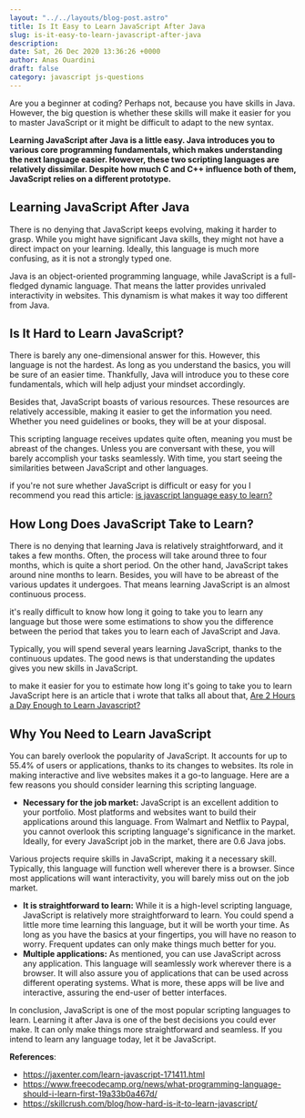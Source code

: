 ```yaml
---
layout: "../../layouts/blog-post.astro"
title: Is It Easy to Learn JavaScript After Java
slug: is-it-easy-to-learn-javascript-after-java
description: 
date: Sat, 26 Dec 2020 13:36:26 +0000
author: Anas Ouardini
draft: false
category: javascript js-questions
---
```



Are you a beginner at coding? Perhaps not, because you have skills in Java. However, the big question is whether these skills will make it easier for you to master JavaScript or it might be difficult to adapt to the new syntax.

**Learning JavaScript after Java is a little easy. Java introduces you to various core programming fundamentals, which makes understanding the next language easier. However, these two scripting languages are relatively dissimilar. Despite how much C and C++ influence both of them, JavaScript relies on a different prototype.**

## Learning JavaScript After Java

There is no denying that JavaScript keeps evolving, making it harder to grasp. While you might have significant Java skills, they might not have a direct impact on your learning. Ideally, this language is much more confusing, as it is not a strongly typed one.

Java is an object-oriented programming language, while JavaScript is a full-fledged dynamic language. That means the latter provides unrivaled interactivity in websites. This dynamism is what makes it way too different from Java.

## Is It Hard to Learn JavaScript?

There is barely any one-dimensional answer for this. However, this language is not the hardest. As long as you understand the basics, you will be sure of an easier time. Thankfully, Java will introduce you to these core fundamentals, which will help adjust your mindset accordingly.

Besides that, JavaScript boasts of various resources. These resources are relatively accessible, making it easier to get the information you need. Whether you need guidelines or books, they will be at your disposal.

This scripting language receives updates quite often, meaning you must be abreast of the changes. Unless you are conversant with these, you will barely accomplish your tasks seamlessly. With time, you start seeing the similarities between JavaScript and other languages.

if you're not sure whether JavaScript is difficult or easy for you I recommend you read this article: <a href="/posts/is-javascript-easy-to-learn/" target="_blank" rel="noreferrer noopener">is javascript language easy to learn?</a>

## How Long Does JavaScript Take to Learn?

There is no denying that learning Java is relatively straightforward, and it takes a few months. Often, the process will take around three to four months, which is quite a short period. On the other hand, JavaScript takes around nine months to learn. Besides, you will have to be abreast of the various updates it undergoes. That means learning JavaScript is an almost continuous process.

it's really difficult to know how long it going to take you to learn any language but those were some estimations to show you the difference between the period that takes you to learn each of JavaScript and Java.

Typically, you will spend several years learning JavaScript, thanks to the continuous updates. The good news is that understanding the updates gives you new skills in JavaScript.

to make it easier for you to estimate how long it's going to take you to learn JavaScript here is an article that i wrote that talks all about that, <a href="/posts/are-2-hours-a-day-enough-to-learn-javascript/" target="_blank" rel="noreferrer noopener">Are 2 Hours a Day Enough to Learn Javascript?</a>

## Why You Need to Learn JavaScript

You can barely overlook the popularity of JavaScript. It accounts for up to 55.4% of users or applications, thanks to its changes to websites. Its role in making interactive and live websites makes it a go-to language. Here are a few reasons you should consider learning this scripting language.

- **Necessary for the job market:** JavaScript is an excellent addition to your portfolio. Most platforms and websites want to build their applications around this language. From Walmart and Netflix to Paypal, you cannot overlook this scripting language's significance in the market. Ideally, for every JavaScript job in the market, there are 0.6 Java jobs.

Various projects require skills in JavaScript, making it a necessary skill. Typically, this language will function well wherever there is a browser. Since most applications will want interactivity, you will barely miss out on the job market.

- **It is straightforward to learn:** While it is a high-level scripting language, JavaScript is relatively more straightforward to learn. You could spend a little more time learning this language, but it will be worth your time. As long as you have the basics at your fingertips, you will have no reason to worry. Frequent updates can only make things much better for you.
- **Multiple applications:** As mentioned, you can use JavaScript across any application. This language will seamlessly work wherever there is a browser. It will also assure you of applications that can be used across different operating systems. What is more, these apps will be live and interactive, assuring the end-user of better interfaces.

In conclusion, JavaScript is one of the most popular scripting languages to learn. Learning it after Java is one of the best decisions you could ever make. It can only make things more straightforward and seamless. If you intend to learn any language today, let it be JavaScript.

**References**:

- <a rel="noreferrer noopener nofollow" href="https://jaxenter.com/learn-javascript-171411.html" target="_blank">https://jaxenter.com/learn-javascript-171411.html</a>
- <a rel="noreferrer noopener nofollow" href="https://www.freecodecamp.org/news/what-programming-language-should-i-learn-first-19a33b0a467d/" target="_blank">https://www.freecodecamp.org/news/what-programming-language-should-i-learn-first-19a33b0a467d/</a>
- <a rel="noreferrer noopener nofollow" href="https://skillcrush.com/blog/how-hard-is-it-to-learn-javascript/" target="_blank">https://skillcrush.com/blog/how-hard-is-it-to-learn-javascript/</a>